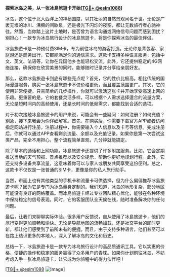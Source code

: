 **探索冰岛之美，从一张冰島旅遊卡开始[[TG💪+ @esim1088](https://t.me/s/esim1088)]**

冰岛，这个位于北大西洋上的神秘国度，以其壮丽的自然景观闻名于世。无论是广袤无垠的冰川、沸腾的间歇泉，还是极光下闪烁的夜空，都让无数旅行者心驰神往。然而，当你踏上这片土地时，是否曾为语言沟通或网络信号问题而感到困扰？别担心！一款专为冰岛旅行设计的冰島旅遊卡，将是你探索冰岛的最佳伴侣。

冰島旅遊卡是一种预付费SIM卡，专为前往冰岛的游客打造。无论你是背包客、家庭游还是商务出行，它都能满足你的通信需求。这款卡支持多种语言服务，包括中文、英文、法语等，让你在异国他乡也能轻松交流。此外，它还提供稳定的4G网络连接，确保你在欣赏美景的同时，能够随时记录并分享给亲朋好友。

那么，这款冰島旅遊卡到底有哪些亮点呢？首先，它的性价比极高。相比传统的国际漫游服务，购买一张冰島旅遊卡不仅价格更低，而且覆盖范围更广。其次，它的使用非常便捷。只需简单的几步操作，你就可以激活这张卡并开始享受高速上网的乐趣。更重要的是，它的套餐灵活多样，可以根据个人需求选择适合的流量方案，无论是短时间内的高频使用，还是长时间的低频需求，都能找到合适的选项。

对于初次接触冰島旅遊卡的用户来说，可能会有一些疑问：如何注册？如何充值？别急，接下来我会为你详细解答。首先，在购买后，你需要下载官方APP或者访问指定网站进行注册。注册过程中，你需要输入个人信息以及卡号等信息。完成注册后，你就可以通过APP查看剩余流量、余额以及充值记录。如果你是第一次尝试这类产品，完全不用担心，整个流程简单直观，几分钟就能搞定。

除了基本的通话和上网功能，冰島旅遊卡还提供了许多附加服务。比如，它会定期推送当地的天气预报、景点推荐以及安全提示，帮助你更好地规划行程。此外，它还支持多设备共享流量，这意味着你可以与家人或朋友共同享受这份便利。总之，这款卡不仅仅是一张普通的SIM卡，更像是你的私人旅行助手。

当然，市面上也有其他类型的手机卡和流量卡可供选择，但为什么偏偏推荐冰島旅遊卡呢？因为它是专门为冰岛量身定制的。我们知道，冰岛的地形复杂，部分地区可能没有良好的网络覆盖。而冰島旅遊卡经过专业团队精心优化，能够在各种环境中保持稳定的信号表现。同时，它的客服团队全天候在线，随时准备解决你的任何问题。

最后，让我们来聊聊实际体验。很多用户反馈说，自从使用了冰島旅遊卡，他们的旅行变得更加顺畅和愉快。无论是导航地图的流畅加载，还是社交平台的即时更新，都让他们感受到了前所未有的便捷。而且，由于支持多种语言，他们甚至可以在路上结识更多的本地人，深入了解冰岛的文化和历史。

总结一下，冰島旅遊卡是一款专为冰岛旅行设计的高品质通讯工具。它以实惠的价格、便捷的操作和稳定的服务赢得了众多用户的青睐。如果你计划前往冰岛，不妨考虑入手一张冰島旅遊卡，让它成为你旅程中的得力伙伴吧！

[[TG💪+ @esim1088](https://t.me/s/esim1088) ![Image](https://i.postimg.cc/4NQfJmqS/Snipaste-2025-05-13-00-14-12.png)]